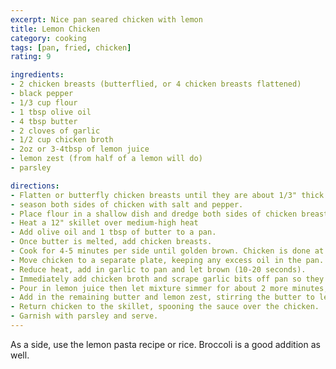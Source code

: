 ```yaml
---
excerpt: Nice pan seared chicken with lemon
title: Lemon Chicken
category: cooking
tags: [pan, fried, chicken]
rating: 9

ingredients:
- 2 chicken breasts (butterflied, or 4 chicken breasts flattened)
- black pepper
- 1/3 cup flour
- 1 tbsp olive oil
- 4 tbsp butter
- 2 cloves of garlic
- 1/2 cup chicken broth
- 2oz or 3-4tbsp of lemon juice
- lemon zest (from half of a lemon will do)
- parsley

directions:
- Flatten or butterfly chicken breasts until they are about 1/3" thick.
- season both sides of chicken with salt and pepper.
- Place flour in a shallow dish and dredge both sides of chicken breasts in flour.
- Heat a 12" skillet over medium-high heat
- Add olive oil and 1 tbsp of butter to a pan. 
- Once butter is melted, add chicken breasts.
- Cook for 4-5 minutes per side until golden brown. Chicken is done at 165 degrees.
- Move chicken to a separate plate, keeping any excess oil in the pan.
- Reduce heat, add in garlic to pan and let brown (10-20 seconds).
- Immediately add chicken broth and scrape garlic bits off pan so they do not stick.
- Pour in lemon juice then let mixture simmer for about 2 more minutes, reducing heat again.
- Add in the remaining butter and lemon zest, stirring the butter to let it melt.
- Return chicken to the skillet, spooning the sauce over the chicken. 
- Garnish with parsley and serve.
---
```


As a side, use the lemon pasta recipe or rice. Broccoli is a good addition as well.
